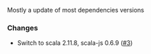 Mostly a update of most dependencies versions

### Changes

* Switch to scala 2.11.8, scala-js 0.6.9 ([#3])

[#3]: https://github.com/alexarchambault/shapeless-compat/pull/3
